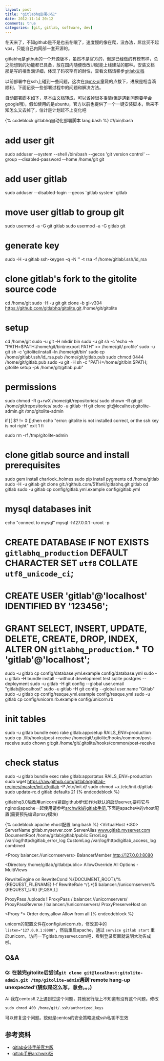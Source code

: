 ```yaml
---
layout: post
title: "gitlabhq部署小记"
date: 2012-11-14 20:12
comments: true
categories: [git, gitlab, software, dev]
---
```


冬天来了，不知github是不是也去冬眠了，速度慢的像在爬，没办法，屌丝买不起vps，只能自己内网部一套开源的。

gitlabhq是github的一个开源版本，虽然不是官方的，但是已经做的有模有样，总之能想到的功能都已具备，放在国内随便改改UI就能上线建站的那种。安装文档那是写的相当滴详细，体现了码农罕有的耐性，查看文档请移步[gitlab文档](https://github.com/gitlabhq/gitlabhq/blob/master/doc/install/installation.md)

以前部署中在ssh上碰到一些问题，这次在[@mk-qi](https://github.com/mk-qi)童鞋的点拨下，进展是相当滴顺利，下面记录一些部署过程中的问题和解决方法。

自动部署脚本如下，基本由文档转成，可以省掉很多事情(但是遇到问题要学会google哦)，假如使用的是ubuntu，官方以前也提供了一个一键安装脚本，后来不知怎么又去掉了，估计是计划赶不上变化吧

{% codeblock gitlabhq自动化部署脚本 lang:bash %}
#!/bin/bash
# add user git
sudo adduser --system --shell /bin/bash --gecos 'git version control' --group --disabled-password --home /home/git git
# add user gitlab
sudo adduser --disabled-login --gecos 'gitlab system' gitlab
# move user gitlab to group git
sudo usermod -a -G git gitlab
sudo usermod -a -G gitlab git
# generate key
sudo -H -u gitlab ssh-keygen -q -N '' -t rsa -f /home/gitlab/.ssh/id_rsa
# clone gitlab's fork to the gitolite source code
cd /home/git
sudo -H -u git git clone -b gl-v304 https://github.com/gitlabhq/gitolite.git /home/git/gitolite
# setup
cd /home/git
sudo -u git -H mkdir bin
sudo -u git sh -c 'echo -e "PATH=\$PATH:/home/git/bin\nexport PATH" >> /home/git/.profile'
sudo -u git sh -c 'gitolite/install -ln /home/git/bin'
sudo cp /home/gitlab/.ssh/id_rsa.pub /home/git/gitlab.pub
sudo chmod 0444 /home/git/gitlab.pub
sudo -u git -H sh -c "PATH=/home/git/bin:$PATH; gitolite setup -pk /home/git/gitlab.pub"
# permissions
sudo chmod -R g+rwX /home/git/repositories/
sudo chown -R git:git /home/git/repositories/
sudo -u gitlab -H git clone git@localhost:gitolite-admin.git /tmp/gitolite-admin

if [[ $? != 0 ]];then
    echo "error: gitolite is not installed correct, or the ssh key is not right"
    exit 1
fi

sudo rm -rf /tmp/gitolite-admin
# clone gitlab source and install prerequisites
sudo gem install charlock_holmes
sudo pip install pygments
cd /home/gitlab
sudo -H -u gitlab git clone git://github.com/51fanli/gitlabhq.git gitlab
cd gitlab
sudo -u gitlab cp config/gitlab.yml.example config/gitlab.yml
# mysql databases init
echo "connect to mysql"
mysql -h127.0.0.1 -uroot -p
# CREATE DATABASE IF NOT EXISTS `gitlabhq_production` DEFAULT CHARACTER SET `utf8` COLLATE `utf8_unicode_ci`;
# CREATE USER 'gitlab'@'localhost' IDENTIFIED BY '123456';
# GRANT SELECT, INSERT, UPDATE, DELETE, CREATE, DROP, INDEX, ALTER ON `gitlabhq_production`.* TO 'gitlab'@'localhost';
sudo -u gitlab cp config/database.yml.example config/database.yml
sudo -u gitlab -H bundle install --without development test sqlite postgres --deployment
sudo -u gitlab -H git config --global user.email "gitlab@localhost"
sudo -u gitlab -H git config --global user.name "Gitlab"
sudo -u gitlab cp config/resque.yml.example config/resque.yml
sudo -u gitlab cp config/unicorn.rb.example config/unicorn.rb
# init tables
sudo -u gitlab bundle exec rake gitlab:app:setup RAILS_ENV=production
sudo cp ./lib/hooks/post-receive /home/git/.gitolite/hooks/common/post-receive
sudo chown git:git /home/git/.gitolite/hooks/common/post-receive
# check status
sudo -u gitlab bundle exec rake gitlab:app:status RAILS_ENV=production
sudo wget https://raw.github.com/gitlabhq/gitlab-recipes/master/init.d/gitlab -P /etc/init.d/
sudo chmod +x /etc/init.d/gitlab
sudo update-rc.d gitlab defaults 21
{% endcodeblock %}

gitlabhq3.0后改用unicorn(紧跟github步伐)作为默认的启动server,要将它与nginx或apache一起使用请参考[archwiki的gitlab手册](https://wiki.archlinux.org/index.php/Gitlab#Web_server_configuration),下面是apache中的vhost配置(需要预先编译proxy模块)

{% codeblock apache vhost配置 lang:bash %}
<VirtualHost *:80>
  ServerName gitlab.myserver.com
  ServerAlias www.gitlab.myserver.com
  DocumentRoot /home/gitlab/gitlab/public
  ErrorLog /var/log/httpd/gitlab_error_log
  CustomLog /var/log/httpd/gitlab_access_log combined

  <Proxy balancer://unicornservers>
      BalancerMember http://127.0.0.1:8080
  </Proxy>

  <Directory /home/gitlab/gitlab/public>
    AllowOverride All
    Options -MultiViews
  </Directory>

  RewriteEngine on
  RewriteCond %{DOCUMENT_ROOT}/%{REQUEST_FILENAME} !-f
  RewriteRule ^/(.*)$ balancer://unicornservers%{REQUEST_URI} [P,QSA,L]

  ProxyPass /uploads !
  ProxyPass / balancer://unicornservers/
  ProxyPassReverse / balancer://unicornservers/
  ProxyPreserveHost on

   <Proxy *>
      Order deny,allow
      Allow from all
   </Proxy>
</VirtualHost>
{% endcodeblock %}

unicorn的配置文件在config/unicorn.rb，修改其中的 `listen="127.0.0.1:8080"`，然后重启apache，通过 `service gitlab start` 重启unicorn，访问一下gitlab.myserver.com吧，看到登录页面就说明大功告成啦。

## Q&A
### Q: 在装完gitolite后尝试`git clone git@localhost:gitolite-admin.git /tmp/gitolite-admin`遇到'remote hang-up unexpected'(貌似是这么写，意会。。。)
A: 我在centos6.2上遇到过这个问题，其他发行版上不知道有没有这个问题，修改

`sudo chmod 400 /home/git/.ssh/authorized_keys`

可以修复这个问题。貌似是centos的安全策略造成ssh私钥不生效

## 参考资料
* [gitlab安装手册官方版](https://github.com/gitlabhq/gitlabhq/blob/master/doc/install/installation.md)
* [gitlab手册archwiki版](https://wiki.archlinux.org/index.php/Gitlab)

